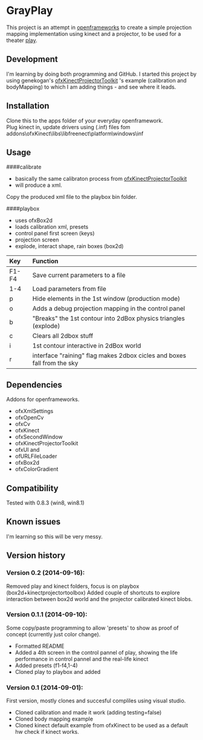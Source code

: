 GrayPlay
========
This project is an attempt in [openframeworks](http://www.openframeworks.cc/) to create a simple projection mapping implementation using kinect and a projector, to be used for a theater [play](https://www.facebook.com/ziuaincarenusecumparanimic).

Development
-----------
I'm learning by doing both programming and GitHub. I started this project by using genekogan's [ofxKinectProjectorToolkit](https://github.com/genekogan/ofxKinectProjectorToolkit) 's example (calibration and bodyMapping) to which I am adding things - and see where it leads. 

Installation
------------
Clone this to the apps folder of your everyday openframework. <br>
Plug kinect in, update drivers using (.inf) files fom addons\ofxKinect\libs\libfreenect\platform\windows\inf<br>

Usage
-----
####calibrate
- basically the same calibraton process from [ofxKinectProjectorToolkit](https://github.com/genekogan/ofxKinectProjectorToolkit)
- will produce a xml.

Copy the produced xml file to the playbox bin folder.

####playbox
- uses ofxBox2d
- loads calibration xml, presets
- control panel first screen (keys)
- projection screen 
- explode, interact shape, rain boxes (box2d)

Key | Function
:--- | :---
F1-F4 | Save current parameters to a file
1-4 | Load parameters from file
p | Hide elements in the 1st window (production mode)
o | Adds a debug projection mapping in the control panel 
b | "Breaks" the 1st contour into 2dBox physics triangles (explode)
c | Clears all 2dbox stuff
i  | 1st contour interactive in 2dBox world
r  | interface "raining" flag makes 2dbox cicles and boxes fall from the sky


Dependencies
------------
Addons for openframeworks.
- ofxXmlSettings
- ofxOpenCv
- ofxCv
- ofxKinect
- ofxSecondWindow
- ofxKinectProjectorToolkit
- ofxUI
and
- ofURLFileLoader 
- ofxBox2d 
- ofxColorGradient

Compatibility
------------
Tested with 0.8.3 (win8, win8.1)

Known issues
------------
I'm learning so this will be very messy.

Version history
---------------
### Version 0.2 (2014-09-16):
Removed play and kinect folders, focus is on playbox (box2d+kinectprojectortoolbox)
Added couple of shortcuts to explore interaction between box2d world and the projector calibrated kinect blobs.


### Version 0.1.1 (2014-09-10):
Some copy/paste programming to allow 'presets' to show as proof of concept (currently just color change). 
 - Formatted README
 - Added a 4th screen in the control pannel of play, showing the life performance in control pannel and the real-life kinect
 - Added presets (f1-f4,1-4)
 - Cloned play to playbox and added

### Version 0.1 (2014-09-01):
First version, mostly clones and succesful compliles using visual studio.
 - Cloned calibration and made it work (adding testing=false)
 - Cloned body mapping example 
 - Cloned kinect default example from ofxKinect to be used as a default hw check if kinect works.

